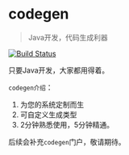 codegen
======================
> Java开发，代码生成利器

[![Build Status](https://travis-ci.org/Lynzabo/codegen.svg?branch=master)](https://travis-ci.org/Lynzabo/codegen)


只要Java开发，大家都用得着。

`codegen介绍`：
1. 为您的系统定制而生
2. 可自定义生成类型
3. 2分钟熟悉使用，5分钟精通。

后续会补充`codegen`门户，敬请期待。
